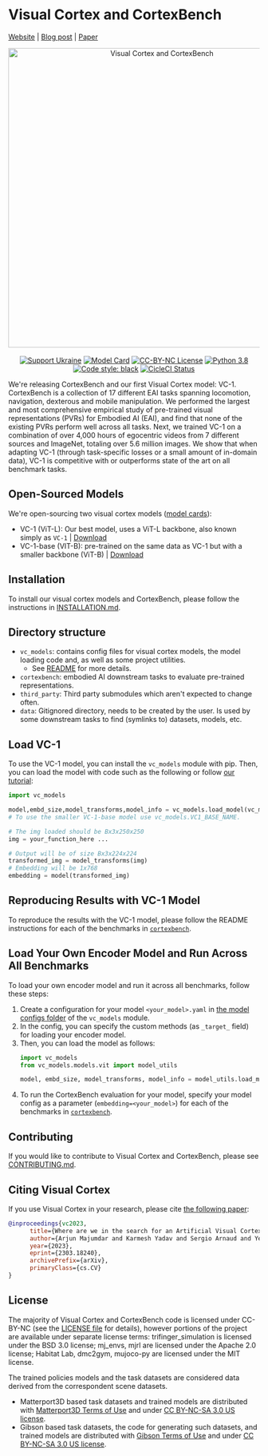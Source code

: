 # Visual Cortex and CortexBench
[Website](https://eai-vc.github.io/) | [Blog post](https://ai.facebook.com/blog/robots-learning-video-simulation-artificial-visual-cortex-vc-1) | [Paper](https://arxiv.org/abs/2303.18240)

<p align="center">
  <img src="https://eai-vc.github.io/assets/images/vc1_teaser.gif" alt="Visual Cortex and CortexBench" width="600">
  <br />
  <br />
  <a href="https://opensource.fb.com/support-ukraine"><img alt="Support Ukraine" src="https://img.shields.io/badge/Support-Ukraine-FFD500?style=flat&labelColor=005BBB" /></a>
  <a href="./MODEL_CARD.md"><img alt="Model Card" src="https://img.shields.io/badge/model--card-VC--1-green.svg" /></a>
  <a href="./LICENSE"><img alt="CC-BY-NC License" src="https://img.shields.io/badge/license-CC--BY--NC-blue.svg" /></a>
  <a href="Python 3.8"><img alt="Python 3.8" src="https://img.shields.io/badge/python-3.8-blue.svg" /></a>
  <a href="https://github.com/psf/black"><img alt="Code style: black" src="https://img.shields.io/badge/code%20style-black-000000.svg" /></a>
  <a href="https://app.circleci.com/pipelines/github/facebookresearch/eai-vc/"><img alt="CicleCI Status" src="https://dl.circleci.com/status-badge/img/gh/facebookresearch/eai-vc/tree/main.svg?style=shield&circle-token=dbbc3a068a155612bcafee8483cac9bf0dda1231" /></a>
</p>


We're releasing CortexBench and our first Visual Cortex model: VC-1. CortexBench is a collection of 17 different EAI tasks spanning locomotion, navigation, dexterous and mobile manipulation. We performed the largest and most comprehensive empirical study of pre-trained visual representations (PVRs) for Embodied AI (EAI), and find that none of the existing PVRs perform well across all tasks. Next, we trained VC-1 on a combination of over 4,000 hours of egocentric videos from 7 different sources and ImageNet, totaling over 5.6 million images. We show that when adapting VC-1 (through task-specific losses or a small amount of in-domain data), VC-1 is competitive with or outperforms state of the art on all benchmark tasks.

## Open-Sourced Models
We're open-sourcing two visual cortex models ([model cards](./MODEL_CARD.md)):
* VC-1 (ViT-L): Our best model, uses a ViT-L backbone, also known simply as `VC-1` | [Download](https://dl.fbaipublicfiles.com/eai-vc/vc1_vitl.pth)
* VC-1-base (VIT-B): pre-trained on the same data as VC-1 but with a smaller backbone (ViT-B) | [Download](https://dl.fbaipublicfiles.com/eai-vc/vc1_vitb.pth)

## Installation

To install our visual cortex models and CortexBench, please follow the instructions in [INSTALLATION.md](./INSTALLATION.md).

## Directory structure

- `vc_models`: contains config files for visual cortex models, the model loading code and, as well as some project utilities.
    - See [README](./vc_models/README.md) for more details.
- `cortexbench`: embodied AI downstream tasks to evaluate pre-trained representations.
- `third_party`: Third party submodules which aren't expected to change often.
- `data`: Gitignored directory, needs to be created by the user. Is used by some downstream tasks to find (symlinks to) datasets, models, etc.

## Load VC-1

To use the VC-1 model, you can install the `vc_models` module with pip. Then, you can load the model with code such as the following or follow [our tutorial](./tutorial/tutorial_vc.ipynb):
```python
import vc_models

model,embd_size,model_transforms,model_info = vc_models.load_model(vc_models.VC1_LARGE_NAME)
# To use the smaller VC-1-base model use vc_models.VC1_BASE_NAME.

# The img loaded should be Bx3x250x250
img = your_function_here ...

# Output will be of size Bx3x224x224
transformed_img = model_transforms(img)
# Embedding will be 1x768
embedding = model(transformed_img)
```

## Reproducing Results with VC-1 Model
To reproduce the results with the VC-1 model, please follow the README instructions for each of the benchmarks in [`cortexbench`](./cortexbench/).


## Load Your Own Encoder Model and Run Across All Benchmarks
To load your own encoder model and run it across all benchmarks, follow these steps:
1. Create a configuration for your model `<your_model>.yaml` in  [the model configs folder](./vc_models/src/vc_models/conf/model/) of the `vc_models` module.
1. In the config, you can specify the custom methods (as `_target_` field) for loading your encoder model.
1. Then, you can load the model as follows:
    ```python
    import vc_models
    from vc_models.models.vit import model_utils

    model, embd_size, model_transforms, model_info = model_utils.load_model(<your_model>)
    ```
1. To run the CortexBench evaluation for your model, specify your model config as a parameter (`embedding=<your_model>`) for each of the benchmarks in [`cortexbench`](./cortexbench/).

## Contributing

If you would like to contribute to Visual Cortex and CortexBench, please see [CONTRIBUTING.md](./CONTRIBUTING.md).

## Citing Visual Cortex
If you use Visual Cortex in your research, please cite [the following paper](https://arxiv.org/abs/2303.18240):

```bibtex
@inproceedings{vc2023,
      title={Where are we in the search for an Artificial Visual Cortex for Embodied Intelligence?}, 
      author={Arjun Majumdar and Karmesh Yadav and Sergio Arnaud and Yecheng Jason Ma and Claire Chen and Sneha Silwal and Aryan Jain and Vincent-Pierre Berges and Pieter Abbeel and Jitendra Malik and Dhruv Batra and Yixin Lin and Oleksandr Maksymets and Aravind Rajeswaran and Franziska Meier},
      year={2023},
      eprint={2303.18240},
      archivePrefix={arXiv},
      primaryClass={cs.CV}
}
```

## License
The majority of Visual Cortex and CortexBench code is licensed under CC-BY-NC (see the [LICENSE file](./LICENSE) for details), however portions of the project are available under separate license terms: trifinger_simulation is licensed under the BSD 3.0 license; mj_envs, mjrl are licensed under the Apache 2.0 license; Habitat Lab, dmc2gym, mujoco-py are licensed under the MIT license.

The trained policies models and the task datasets are considered data derived from the correspondent scene datasets.

- Matterport3D based task datasets and trained models are distributed with [Matterport3D Terms of Use](http://kaldir.vc.in.tum.de/matterport/MP_TOS.pdf) and under [CC BY-NC-SA 3.0 US license](https://creativecommons.org/licenses/by-nc-sa/3.0/us/).
- Gibson based task datasets, the code for generating such datasets, and trained models are distributed with [Gibson Terms of Use](https://storage.googleapis.com/gibson_material/Agreement%20GDS%2006-04-18.pdf) and under [CC BY-NC-SA 3.0 US license](https://creativecommons.org/licenses/by-nc-sa/3.0/us/).
